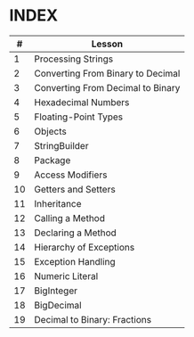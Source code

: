 # INDEX

| #   | Lesson                            |
| --- | --------------------------------- |
| 1   | Processing Strings             |
| 2    | Converting From Binary to Decimal  |
| 3   | Converting From Decimal to Binary                 |
| 4   | Hexadecimal Numbers |
| 5   | Floating-Point Types             |
| 6   | Objects            |
| 7   | StringBuilder |
| 8   | Package                               |
| 9   | Access Modifiers                     |
| 10   | Getters and Setters                       |
| 11  | Inheritance                          |
| 12  | Calling a Method               |
| 13  | Declaring a Method     |
| 14  | Hierarchy of Exceptions                             |
| 15  | Exception Handling                   |
| 16  | Numeric Literal             |
| 17 | BigInteger |
| 18 | BigDecimal |
| 19 | Decimal to Binary: Fractions |
